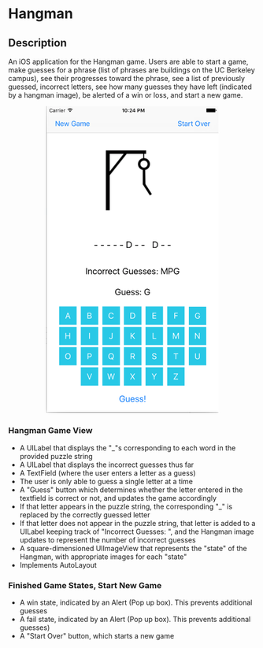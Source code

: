 # Hangman #

## Description ##
An iOS application for the Hangman game. Users are able to start a game, make guesses for a phrase (list of phrases are buildings on the UC Berkeley campus), see their progresses toward the phrase, see a list of previously guessed, incorrect letters, see how many guesses they have left (indicated by a hangman image), be alerted of a win or loss, and start a new game.

<center> <img src=https://github.com/pkmnfreak/Hangman/blob/master/README-images/hangman1.png width = "350" > </center>

###  Hangman Game View ###
* A UILabel that displays the "_"s corresponding to each word in the provided puzzle string
* A UILabel that displays the incorrect guesses thus far
* A TextField (where the user enters a letter as a guess)
* The user is only able to guess a single letter at a time
* A "Guess" button which determines whether the letter entered in the textfield is correct or not, and updates the game accordingly
* If that letter appears in the puzzle string, the corresponding "_" is replaced by the correctly guessed letter
* If that letter does not appear in the puzzle string, that letter is added to a UILabel keeping track of "Incorrect Guesses: ", and the Hangman image updates to represent the number of incorrect guesses
* A square-dimensioned UIImageView that represents the "state" of the Hangman, with appropriate images for each "state"
* Implements AutoLayout

### Finished Game States, Start New Game ###
* A win state, indicated by an Alert (Pop up box). This prevents additional guesses
* A fail state, indicated by an Alert (Pop up box). This prevents additional guesses)
* A "Start Over" button, which starts a new game

